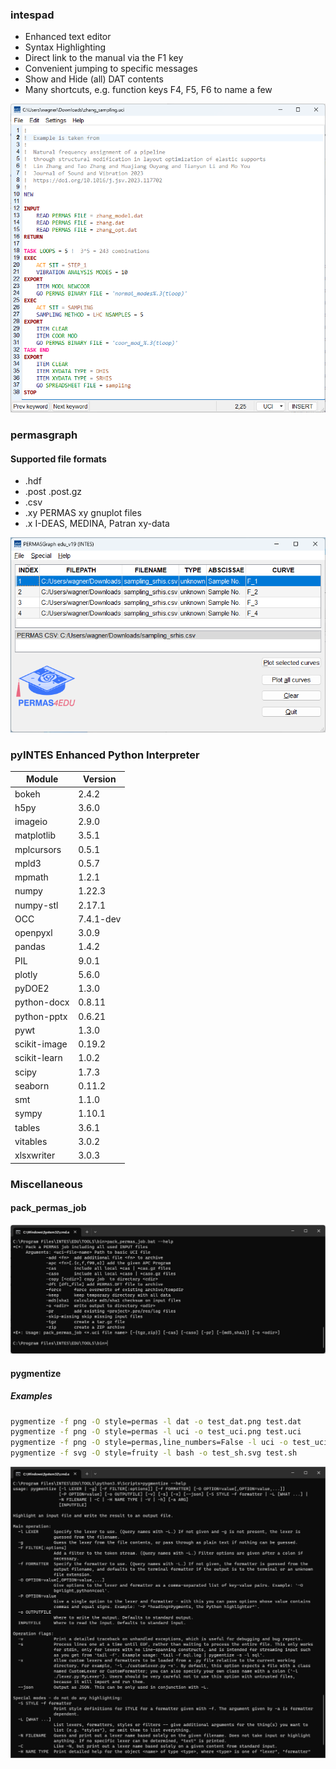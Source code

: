 ### intespad

 * Enhanced text editor  
 * Syntax Highlighting  
 * Direct link to the manual via the F1 key
 * Convenient jumping to specific messages
 * Show and Hide (all) DAT contents
 * Many shortcuts, e.g. function keys F4, F5, F6 to name a few

![intespad](/assets/intespad.png "intespad")

### permasgraph
#### Supported file formats

 * .hdf
 * .post .post.gz
 * .csv
 * .xy PERMAS xy gnuplot files
 * .x I-DEAS, MEDINA, Patran xy-data
 
![permasgraph](/assets/permasgraph.png "permasgraph")

### pyINTES Enhanced Python Interpreter

| Module | Version |
|----    | ----    |
| bokeh | 2.4.2 |
| h5py   | 3.6.0 |  
| imageio | 2.9.0 |
| matplotlib | 3.5.1 |
| mplcursors | 0.5.1 |  
| mpld3 | 0.5.7 | 
| mpmath | 1.2.1 |  
| numpy  | 1.22.3  |
| numpy-stl | 2.17.1 |  
| OCC | 7.4.1-dev |  
| openpyxl | 3.0.9 |  
| pandas | 1.4.2   |
| PIL    | 9.0.1   |
| plotly | 5.6.0 |  
| pyDOE2 | 1.3.0 | 
| python-docx | 0.8.11 |
| python-pptx | 0.6.21 |
| pywt | 1.3.0 |  
| scikit-image | 0.19.2 |  
| scikit-learn | 1.0.2 |  
| scipy  | 1.7.3   |
| seaborn | 0.11.2 |
| smt | 1.1.0 |  
| sympy | 1.10.1 | 
| tables | 3.6.1 |  
| vitables | 3.0.2 |  
| xlsxwriter | 3.0.3 |

### Miscellaneous

#### pack_permas_job

![pack_permas_job](/assets/pack_permas_job.png "pack_permas_job")

#### pygmentize

##### Examples

```bash
pygmentize -f png -O style=permas -l dat -o test_dat.png test.dat
pygmentize -f png -O style=permas -l uci -o test_uci.png test.uci
pygmentize -f png -O style=permas,line_numbers=False -l uci -o test_uci_no_line_numbers.png test.uci
pygmentize -f svg -O style=fruity -l bash -o test_sh.svg test.sh
```

![pygmentize](/assets/pygmentize.png "pygmentize")
